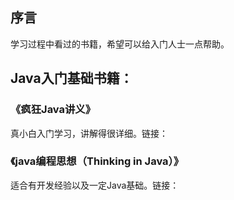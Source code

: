 ## 序言
学习过程中看过的书籍，希望可以给入门人士一点帮助。

## Java入门基础书籍：
### 《疯狂Java讲义》
 真小白入门学习，讲解得很详细。链接：
### 《java编程思想（Thinking in Java）》
 适合有开发经验以及一定Java基础。链接：
